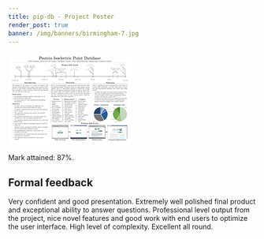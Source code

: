 ```yaml
---
title: pip-db - Project Poster
render_post: true
banner: /img/banners/birmingham-7.jpg
---
```


<div class="paper">
  <a href="/u/aston/pip-db/poster.pdf"
     title="Click to read full paper" target="_blank">
    <img src="/u/aston/pip-db/poster.png"/>
  </a>
  <p class="description">
    Mark attained: 87%.
  </p>
</div>

## Formal feedback

Very confident and good presentation. Extremely well polished final
product and exceptional ability to answer questions. Professional
level output from the project, nice novel features and good work with
end users to optimize the user interface. High level of
complexity. Excellent all round.
